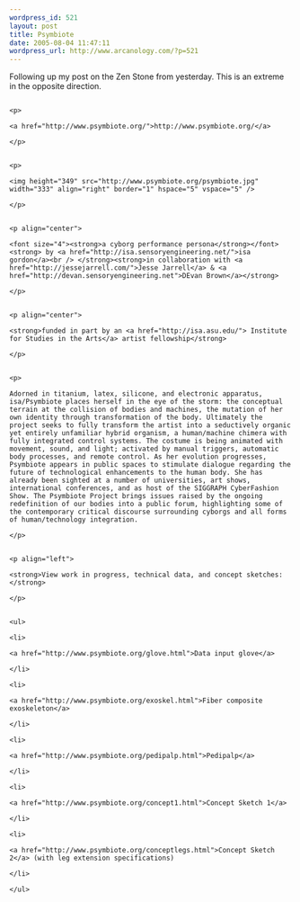 ```yaml
--- 
wordpress_id: 521
layout: post
title: Psymbiote
date: 2005-08-04 11:47:11
wordpress_url: http://www.arcanology.com/?p=521
---
```

<p>
                                                                                                                                                                                                                                                                                                                                                                                                                                                                                                                                                                                                                                                                                                                                  Following up my post on the Zen Stone from yesterday. This is an extreme in the opposite direction.
                                                                                                                                                                                                                                                                                                                                                                                                                                                                                                                                                                                                                                                                                                                                </p>
                                                                                                                                                                                                                                                                                                                                                                                                                                                                                                                                                                                                                                                                                                                                
                                                                                                                                                                                                                                                                                                                                                                                                                                                                                                                                                                                                                                                                                                                                <p>
                                                                                                                                                                                                                                                                                                                                                                                                                                                                                                                                                                                                                                                                                                                                  <a href="http://www.psymbiote.org/">http://www.psymbiote.org/</a>
                                                                                                                                                                                                                                                                                                                                                                                                                                                                                                                                                                                                                                                                                                                                </p>
                                                                                                                                                                                                                                                                                                                                                                                                                                                                                                                                                                                                                                                                                                                                
                                                                                                                                                                                                                                                                                                                                                                                                                                                                                                                                                                                                                                                                                                                                <p>
                                                                                                                                                                                                                                                                                                                                                                                                                                                                                                                                                                                                                                                                                                                                  <img height="349" src="http://www.psymbiote.org/psymbiote.jpg" width="333" align="right" border="1" hspace="5" vspace="5" />
                                                                                                                                                                                                                                                                                                                                                                                                                                                                                                                                                                                                                                                                                                                                </p>
                                                                                                                                                                                                                                                                                                                                                                                                                                                                                                                                                                                                                                                                                                                                
                                                                                                                                                                                                                                                                                                                                                                                                                                                                                                                                                                                                                                                                                                                                <p align="center">
                                                                                                                                                                                                                                                                                                                                                                                                                                                                                                                                                                                                                                                                                                                                  <font size="4"><strong>a cyborg performance persona</strong></font><strong> by <a href="http://isa.sensoryengineering.net/">isa gordon</a><br /> </strong><strong>in collaboration with <a href="http://jessejarrell.com/">Jesse Jarrell</a> & <a href="http://devan.sensoryengineering.net">DEvan Brown</a></strong>
                                                                                                                                                                                                                                                                                                                                                                                                                                                                                                                                                                                                                                                                                                                                </p>
                                                                                                                                                                                                                                                                                                                                                                                                                                                                                                                                                                                                                                                                                                                                
                                                                                                                                                                                                                                                                                                                                                                                                                                                                                                                                                                                                                                                                                                                                <p align="center">
                                                                                                                                                                                                                                                                                                                                                                                                                                                                                                                                                                                                                                                                                                                                  <strong>funded in part by an <a href="http://isa.asu.edu/"> Institute for Studies in the Arts</a> artist fellowship</strong>
                                                                                                                                                                                                                                                                                                                                                                                                                                                                                                                                                                                                                                                                                                                                </p>
                                                                                                                                                                                                                                                                                                                                                                                                                                                                                                                                                                                                                                                                                                                                
                                                                                                                                                                                                                                                                                                                                                                                                                                                                                                                                                                                                                                                                                                                                <p>
                                                                                                                                                                                                                                                                                                                                                                                                                                                                                                                                                                                                                                                                                                                                  Adorned in titanium, latex, silicone, and electronic apparatus, isa/Psymbiote places herself in the eye of the storm: the conceptual terrain at the collision of bodies and machines, the mutation of her own identity through transformation of the body. Ultimately the project seeks to fully transform the artist into a seductively organic yet entirely unfamiliar hybrid organism, a human/machine chimera with fully integrated control systems. The costume is being animated with movement, sound, and light; activated by manual triggers, automatic body processes, and remote control. As her evolution progresses, Psymbiote appears in public spaces to stimulate dialogue regarding the future of technological enhancements to the human body. She has already been sighted at a number of universities, art shows, international conferences, and as host of the SIGGRAPH CyberFashion Show. The Psymbiote Project brings issues raised by the ongoing redefinition of our bodies into a public forum, highlighting some of the contemporary critical discourse surrounding cyborgs and all forms of human/technology integration.
                                                                                                                                                                                                                                                                                                                                                                                                                                                                                                                                                                                                                                                                                                                                </p>
                                                                                                                                                                                                                                                                                                                                                                                                                                                                                                                                                                                                                                                                                                                                
                                                                                                                                                                                                                                                                                                                                                                                                                                                                                                                                                                                                                                                                                                                                <p align="left">
                                                                                                                                                                                                                                                                                                                                                                                                                                                                                                                                                                                                                                                                                                                                  <strong>View work in progress, technical data, and concept sketches:</strong>
                                                                                                                                                                                                                                                                                                                                                                                                                                                                                                                                                                                                                                                                                                                                </p>
                                                                                                                                                                                                                                                                                                                                                                                                                                                                                                                                                                                                                                                                                                                                
                                                                                                                                                                                                                                                                                                                                                                                                                                                                                                                                                                                                                                                                                                                                <ul>
                                                                                                                                                                                                                                                                                                                                                                                                                                                                                                                                                                                                                                                                                                                                  <li>
                                                                                                                                                                                                                                                                                                                                                                                                                                                                                                                                                                                                                                                                                                                                    <a href="http://www.psymbiote.org/glove.html">Data input glove</a>
                                                                                                                                                                                                                                                                                                                                                                                                                                                                                                                                                                                                                                                                                                                                  </li>
                                                                                                                                                                                                                                                                                                                                                                                                                                                                                                                                                                                                                                                                                                                                  <li>
                                                                                                                                                                                                                                                                                                                                                                                                                                                                                                                                                                                                                                                                                                                                    <a href="http://www.psymbiote.org/exoskel.html">Fiber composite exoskeleton</a>
                                                                                                                                                                                                                                                                                                                                                                                                                                                                                                                                                                                                                                                                                                                                  </li>
                                                                                                                                                                                                                                                                                                                                                                                                                                                                                                                                                                                                                                                                                                                                  <li>
                                                                                                                                                                                                                                                                                                                                                                                                                                                                                                                                                                                                                                                                                                                                    <a href="http://www.psymbiote.org/pedipalp.html">Pedipalp</a>
                                                                                                                                                                                                                                                                                                                                                                                                                                                                                                                                                                                                                                                                                                                                  </li>
                                                                                                                                                                                                                                                                                                                                                                                                                                                                                                                                                                                                                                                                                                                                  <li>
                                                                                                                                                                                                                                                                                                                                                                                                                                                                                                                                                                                                                                                                                                                                    <a href="http://www.psymbiote.org/concept1.html">Concept Sketch 1</a>
                                                                                                                                                                                                                                                                                                                                                                                                                                                                                                                                                                                                                                                                                                                                  </li>
                                                                                                                                                                                                                                                                                                                                                                                                                                                                                                                                                                                                                                                                                                                                  <li>
                                                                                                                                                                                                                                                                                                                                                                                                                                                                                                                                                                                                                                                                                                                                    <a href="http://www.psymbiote.org/conceptlegs.html">Concept Sketch 2</a> (with leg extension specifications)
                                                                                                                                                                                                                                                                                                                                                                                                                                                                                                                                                                                                                                                                                                                                  </li>
                                                                                                                                                                                                                                                                                                                                                                                                                                                                                                                                                                                                                                                                                                                                </ul>